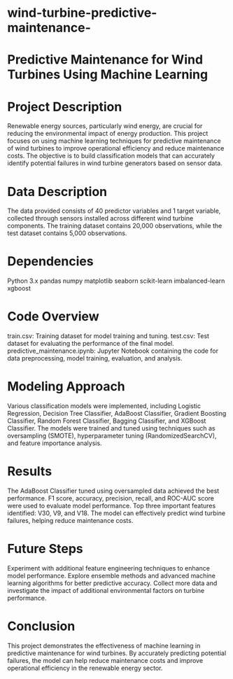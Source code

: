 # wind-turbine-predictive-maintenance-

# Predictive Maintenance for Wind Turbines Using Machine Learning
# Project Description
Renewable energy sources, particularly wind energy, are crucial for reducing the environmental impact of energy production. This project focuses on using machine learning techniques for predictive maintenance of wind turbines to improve operational efficiency and reduce maintenance costs. The objective is to build classification models that can accurately identify potential failures in wind turbine generators based on sensor data.

# Data Description
The data provided consists of 40 predictor variables and 1 target variable, collected through sensors installed across different wind turbine components. The training dataset contains 20,000 observations, while the test dataset contains 5,000 observations.

# Dependencies
Python 3.x
pandas
numpy
matplotlib
seaborn
scikit-learn
imbalanced-learn
xgboost
# Code Overview
train.csv: Training dataset for model training and tuning.
test.csv: Test dataset for evaluating the performance of the final model.
predictive_maintenance.ipynb: Jupyter Notebook containing the code for data preprocessing, model training, evaluation, and analysis.
# Modeling Approach
Various classification models were implemented, including Logistic Regression, Decision Tree Classifier, AdaBoost Classifier, Gradient Boosting Classifier, Random Forest Classifier, Bagging Classifier, and XGBoost Classifier. The models were trained and tuned using techniques such as oversampling (SMOTE), hyperparameter tuning (RandomizedSearchCV), and feature importance analysis.

# Results
The AdaBoost Classifier tuned using oversampled data achieved the best performance.
F1 score, accuracy, precision, recall, and ROC-AUC score were used to evaluate model performance.
Top three important features identified: V30, V9, and V18.
The model can effectively predict wind turbine failures, helping reduce maintenance costs.
# Future Steps
Experiment with additional feature engineering techniques to enhance model performance.
Explore ensemble methods and advanced machine learning algorithms for better predictive accuracy.
Collect more data and investigate the impact of additional environmental factors on turbine performance.
# Conclusion
This project demonstrates the effectiveness of machine learning in predictive maintenance for wind turbines. By accurately predicting potential failures, the model can help reduce maintenance costs and improve operational efficiency in the renewable energy sector.

